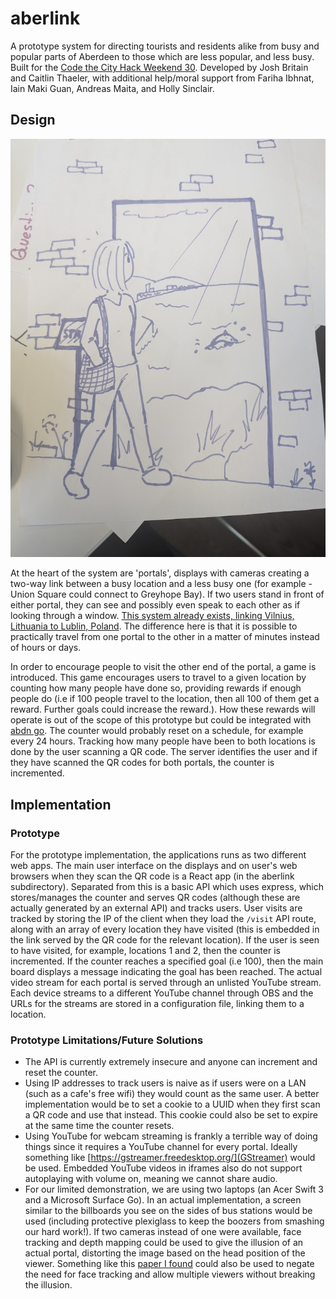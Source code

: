 # aberlink
A prototype system for directing tourists and residents alike from busy and popular parts of Aberdeen to those which are less popular, and less busy.
Built for the [Code the City Hack Weekend 30](https://codethecity.org/what-we-do/hack-weekends/ctc30/).
Developed by Josh Britain and Caitlin Thaeler, with additional help/moral support from Fariha Ibhnat, Iain Maki Guan, Andreas Maita, and Holly Sinclair.

## Design

![Caitlin's mockup of how this could look](https://github.com/CodeTheCity/aberlink/blob/main/planning/PXL_20230923_105624770.jpg)

At the heart of the system are 'portals', displays with cameras creating a two-way link between a busy location and a less busy one (for example - Union Square could connect to Greyhope Bay). If two users stand in front of either portal, they can see and possibly even speak to each other as if looking through a window. [This system already exists, linking Vilnius, Lithuania to Lublin, Poland](https://www.theverge.com/2021/5/30/22460964/vilnius-lithuania-portal-poland-connection-pandemic). The difference here is that it is possible to practically travel from one portal to the other in a matter of minutes instead of hours or days.

In order to encourage people to visit the other end of the portal, a game is introduced. This game encourages users to travel to a given location by counting how many people have done so, providing rewards if enough people do (i.e if 100 people travel to the location, then all 100 of them get a reward. Further goals could increase the reward.). How these rewards will operate is out of the scope of this prototype but could be integrated with [abdn go](https://github.com/CodeTheCity/abdn_go). The counter would probably reset on a schedule, for example every 24 hours. Tracking how many people have been to both locations is done by the user scanning a QR code. The server identifies the user and if they have scanned the QR codes for both portals, the counter is incremented.

## Implementation

### Prototype
For the prototype implementation, the applications runs as two different web apps. The main user interface on the displays and on user's web browsers when they scan the QR code is a React app (in the aberlink subdirectory). Separated from this is a basic API which uses express, which stores/manages the counter and serves QR codes (although these are actually generated by an external API) and tracks users. User visits are tracked by storing the IP of the client when they load the `/visit` API route, along with an array of every location they have visited (this is embedded in the link served by the QR code for the relevant location). If the user is seen to have visited, for example, locations 1 and 2, then the counter is incremented. If the counter reaches a specified goal (i.e 100), then the main board displays a message indicating the goal has been reached. The actual video stream for each portal is served through an unlisted YouTube stream. Each device streams to a different YouTube channel through OBS and the URLs for the streams are stored in a configuration file, linking them to a location.

### Prototype Limitations/Future Solutions
- The API is currently extremely insecure and anyone can increment and reset the counter.
- Using IP addresses to track users is naive as if users were on a LAN (such as a cafe's free wifi) they would count as the same user. A better implementation would be to set a cookie to a UUID when they first scan a QR code and use that instead. This cookie could also be set to expire at the same time the counter resets.
- Using YouTube for webcam streaming is frankly a terrible way of doing things since it requires a YouTube channel for every portal. Ideally something like [https://gstreamer.freedesktop.org/](GStreamer) would be used. Embedded YouTube videos in iframes also do not support autoplaying with volume on, meaning we cannot share audio.
- For our limited demonstration, we are using two laptops (an Acer Swift 3 and a Microsoft Surface Go). In an actual implementation, a screen similar to the billboards you see on the sides of bus stations would be used (including protective plexiglass to keep the boozers from smashing our hard work!). If two cameras instead of one were available, face tracking and depth mapping could be used to give the illusion of an actual portal, distorting the image based on the head position of the viewer. Something like this [paper I found](https://opg.optica.org/copp/abstract.cfm?uri=copp-6-4-375) could also be used to negate the need for face tracking and allow multiple viewers without breaking the illusion.
